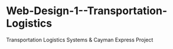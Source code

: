 # Web-Design-1--Transportation-Logistics
Transportation Logistics Systems &amp; Cayman Express Project 

